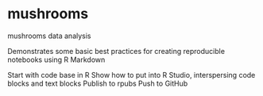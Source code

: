 # mushrooms
mushrooms data analysis

Demonstrates some basic best practices for creating reproducible notebooks using R Markdown

Start with code base in R
Show how to put into R Studio, interspersing code blocks and text blocks
Publish to rpubs
Push to GitHub